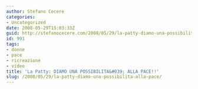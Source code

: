 ```yaml
---
author: Stefano Cecere
categories:
- Uncategorized
date: 2008-05-29T15:03:33Z
guid: http://stefanocecere.com/2008/05/29/la-patty-diamo-una-possibilita-alla-pace/
id: 991
tags:
- donne
- pace
- ricreazione
- video
title: 'La Patty: DIAMO UNA POSSIBILITA&#039; ALLA PACE!!'
slug: /2008/05/29/la-patty-diamo-una-possibilita-alla-pace/
---
```


